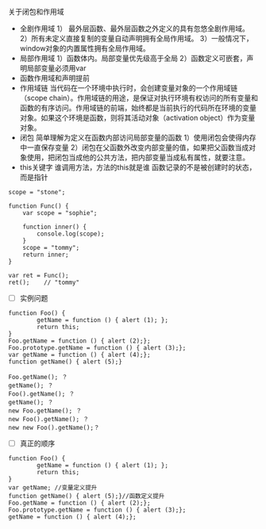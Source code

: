 关于闭包和作用域
* 全剧作用域
	1） 最外层函数、最外层函数之外定义的具有忽悠全剧作用域。
	2）所有未定义直接复制的变量自动声明拥有全局作用域。
	3）一般情况下，window对象的内置属性拥有全局作用域。
* 局部作用域
	1）函数体内。局部变量优先级高于全局
	2）函数定义可嵌套，声明局部变量必须用var
* 函数作用域和声明提前
* 作用域链
当代码在一个环境中执行时，会创建变量对象的一个作用域链（scope chain）。作用域链的用途，是保证对执行环境有权访问的所有变量和函数的有序访问。作用域链的前端，始终都是当前执行的代码所在环境的变量对象。如果这个环境是函数，则将其活动对象（activation object）作为变量对象。
* 闭包
简单理解为定义在函数内部访问局部变量的函数
1）使用闭包会使得内存中一直保存变量
2）闭包在父函数外改变内部变量的值，如果把父函数当成对象使用，把闭包当成他的公共方法，把内部变量当成私有属性，就要注意。
* this关键字
谁调用方法，方法的this就是谁
函数记录的不是被创建时的状态，而是指针
```
scope = "stone";

function Func() {
    var scope = "sophie";

    function inner() {
        console.log(scope);
    }
    scope = "tommy";
    return inner;
}

var ret = Func();
ret();    // "tommy"
```

- [ ] 实例问题
```
function Foo() { 
		getName = function () { alert (1); }; 
		return this; 
} 
Foo.getName = function () { alert (2);}; 
Foo.prototype.getName = function () { alert (3);}; 
var getName = function () { alert (4);}; 
function getName() { alert (5);}

Foo.getName(); ？
getName(); ？
Foo().getName(); ？
getName(); ？
new Foo.getName(); ？
new Foo().getName(); ？
new new Foo().getName();？
```

- [ ] 真正的顺序
```
function Foo() { 
		getName = function () { alert (1); }; 
		return this; 
} 
var getName; //变量定义提升
function getName() { alert (5);}//函数定义提升
Foo.getName = function () { alert (2);}; 
Foo.prototype.getName = function () { alert (3);}; 
getName = function () { alert (4);}; 
```